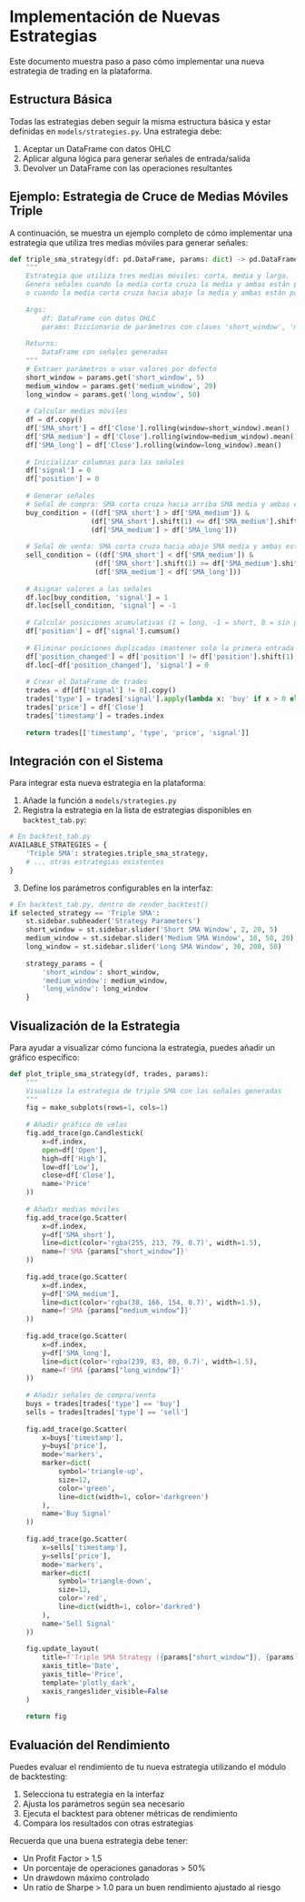 # Implementación de Nuevas Estrategias

Este documento muestra paso a paso cómo implementar una nueva estrategia de trading en la plataforma.

## Estructura Básica

Todas las estrategias deben seguir la misma estructura básica y estar definidas en `models/strategies.py`. Una estrategia debe:

1. Aceptar un DataFrame con datos OHLC
2. Aplicar alguna lógica para generar señales de entrada/salida
3. Devolver un DataFrame con las operaciones resultantes

## Ejemplo: Estrategia de Cruce de Medias Móviles Triple

A continuación, se muestra un ejemplo completo de cómo implementar una estrategia que utiliza tres medias móviles para generar señales:

```python
def triple_sma_strategy(df: pd.DataFrame, params: dict) -> pd.DataFrame:
    """
    Estrategia que utiliza tres medias móviles: corta, media y larga.
    Genera señales cuando la media corta cruza la media y ambas están por encima de la larga (alcista)
    o cuando la media corta cruza hacia abajo la media y ambas están por debajo de la larga (bajista).
    
    Args:
        df: DataFrame con datos OHLC
        params: Diccionario de parámetros con claves 'short_window', 'medium_window', 'long_window'
        
    Returns:
        DataFrame con señales generadas
    """
    # Extraer parámetros o usar valores por defecto
    short_window = params.get('short_window', 5)
    medium_window = params.get('medium_window', 20)
    long_window = params.get('long_window', 50)
    
    # Calcular medias móviles
    df = df.copy()
    df['SMA_short'] = df['Close'].rolling(window=short_window).mean()
    df['SMA_medium'] = df['Close'].rolling(window=medium_window).mean()
    df['SMA_long'] = df['Close'].rolling(window=long_window).mean()
    
    # Inicializar columnas para las señales
    df['signal'] = 0
    df['position'] = 0
    
    # Generar señales
    # Señal de compra: SMA corta cruza hacia arriba SMA media y ambas están por encima de SMA larga
    buy_condition = ((df['SMA_short'] > df['SMA_medium']) & 
                    (df['SMA_short'].shift(1) <= df['SMA_medium'].shift(1)) &
                    (df['SMA_medium'] > df['SMA_long']))
    
    # Señal de venta: SMA corta cruza hacia abajo SMA media y ambas están por debajo de SMA larga
    sell_condition = ((df['SMA_short'] < df['SMA_medium']) & 
                     (df['SMA_short'].shift(1) >= df['SMA_medium'].shift(1)) &
                     (df['SMA_medium'] < df['SMA_long']))
    
    # Asignar valores a las señales
    df.loc[buy_condition, 'signal'] = 1
    df.loc[sell_condition, 'signal'] = -1
    
    # Calcular posiciones acumulativas (1 = long, -1 = short, 0 = sin posición)
    df['position'] = df['signal'].cumsum()
    
    # Eliminar posiciones duplicadas (mantener solo la primera entrada y la salida)
    df['position_changed'] = df['position'] != df['position'].shift(1)
    df.loc[~df['position_changed'], 'signal'] = 0
    
    # Crear el DataFrame de trades
    trades = df[df['signal'] != 0].copy()
    trades['type'] = trades['signal'].apply(lambda x: 'buy' if x > 0 else 'sell')
    trades['price'] = df['Close']
    trades['timestamp'] = trades.index
    
    return trades[['timestamp', 'type', 'price', 'signal']]
```

## Integración con el Sistema

Para integrar esta nueva estrategia en la plataforma:

1. Añade la función a `models/strategies.py`
2. Registra la estrategia en la lista de estrategias disponibles en `backtest_tab.py`:

```python
# En backtest_tab.py
AVAILABLE_STRATEGIES = {
    'Triple SMA': strategies.triple_sma_strategy,
    # ... otras estrategias existentes
}
```

3. Define los parámetros configurables en la interfaz:

```python
# En backtest_tab.py, dentro de render_backtest()
if selected_strategy == 'Triple SMA':
    st.sidebar.subheader('Strategy Parameters')
    short_window = st.sidebar.slider('Short SMA Window', 2, 20, 5)
    medium_window = st.sidebar.slider('Medium SMA Window', 10, 50, 20)
    long_window = st.sidebar.slider('Long SMA Window', 30, 200, 50)
    
    strategy_params = {
        'short_window': short_window,
        'medium_window': medium_window,
        'long_window': long_window
    }
```

## Visualización de la Estrategia

Para ayudar a visualizar cómo funciona la estrategia, puedes añadir un gráfico específico:

```python
def plot_triple_sma_strategy(df, trades, params):
    """
    Visualiza la estrategia de triple SMA con las señales generadas
    """
    fig = make_subplots(rows=1, cols=1)
    
    # Añadir gráfico de velas
    fig.add_trace(go.Candlestick(
        x=df.index,
        open=df['Open'],
        high=df['High'],
        low=df['Low'],
        close=df['Close'],
        name='Price'
    ))
    
    # Añadir medias móviles
    fig.add_trace(go.Scatter(
        x=df.index, 
        y=df['SMA_short'],
        line=dict(color='rgba(255, 213, 79, 0.7)', width=1.5),
        name=f'SMA {params["short_window"]}'
    ))
    
    fig.add_trace(go.Scatter(
        x=df.index, 
        y=df['SMA_medium'],
        line=dict(color='rgba(38, 166, 154, 0.7)', width=1.5),
        name=f'SMA {params["medium_window"]}'
    ))
    
    fig.add_trace(go.Scatter(
        x=df.index, 
        y=df['SMA_long'],
        line=dict(color='rgba(239, 83, 80, 0.7)', width=1.5),
        name=f'SMA {params["long_window"]}'
    ))
    
    # Añadir señales de compra/venta
    buys = trades[trades['type'] == 'buy']
    sells = trades[trades['type'] == 'sell']
    
    fig.add_trace(go.Scatter(
        x=buys['timestamp'],
        y=buys['price'],
        mode='markers',
        marker=dict(
            symbol='triangle-up',
            size=12,
            color='green',
            line=dict(width=1, color='darkgreen')
        ),
        name='Buy Signal'
    ))
    
    fig.add_trace(go.Scatter(
        x=sells['timestamp'],
        y=sells['price'],
        mode='markers',
        marker=dict(
            symbol='triangle-down',
            size=12,
            color='red',
            line=dict(width=1, color='darkred')
        ),
        name='Sell Signal'
    ))
    
    fig.update_layout(
        title=f'Triple SMA Strategy ({params["short_window"]}, {params["medium_window"]}, {params["long_window"]})',
        xaxis_title='Date',
        yaxis_title='Price',
        template='plotly_dark',
        xaxis_rangeslider_visible=False
    )
    
    return fig
```

## Evaluación del Rendimiento

Puedes evaluar el rendimiento de tu nueva estrategia utilizando el módulo de backtesting:

1. Selecciona tu estrategia en la interfaz
2. Ajusta los parámetros según sea necesario
3. Ejecuta el backtest para obtener métricas de rendimiento
4. Compara los resultados con otras estrategias

Recuerda que una buena estrategia debe tener:
- Un Profit Factor > 1.5
- Un porcentaje de operaciones ganadoras > 50%
- Un drawdown máximo controlado
- Un ratio de Sharpe > 1.0 para un buen rendimiento ajustado al riesgo